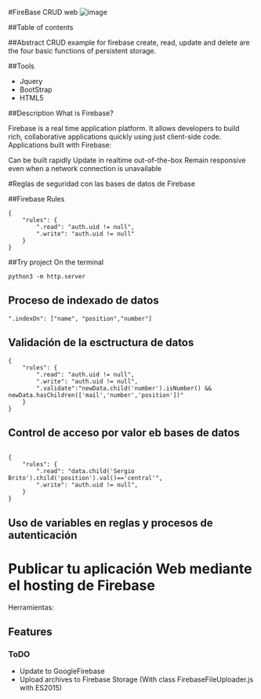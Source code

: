 #FireBase CRUD web
![image](http://www.programwitherik.com/content/images/2015/06/Firebase.png)

##Table of contents

##Abstract
CRUD example for firebase
create, read, update and delete are the four basic functions of persistent storage.

##Tools
* Jquery
* BootStrap
* HTML5





##Description
What is Firebase?

Firebase is a real time application platform. It allows developers to build rich, collaborative applications quickly using just client-side code. Applications built with Firebase:

Can be built rapidly
Update in realtime out-of-the-box
Remain responsive even when a network connection is unavailable


#Reglas de seguridad con las bases de datos de Firebase

##Firebase Rules

```
{
    "rules": {
        ".read": "auth.uid != null",
        ".write": "auth.uid != null"
    }
}
```

##Try project
On the terminal

`python3 -m http.server`



## Proceso de indexado de datos


```
".indexOn": ["name", "position","number"]
```

## Validación de la esctructura de datos
```
{
    "rules": {
        ".read": "auth.uid != null",
        ".write": "auth.uid != null",
        ".validate":"newData.child('number').isNumber() && newData.hasChildren(['mail','number','position'])"
    }
}
```

## Control de acceso por valor eb bases de datos

```

{
    "rules": {
        ".read": "data.child('Sergio Brito').child('position').val()=='central'",
        ".write": "auth.uid != null",
    }
}
```
## Uso de variables en reglas y procesos de autenticación


# Publicar tu aplicación Web mediante el hosting de Firebase

Herramientas:



## Features
### ToDO

- Update to GoogleFirebase
- Upload archives to Firebase Storage (With class FirebaseFileUploader.js with ES2015)
